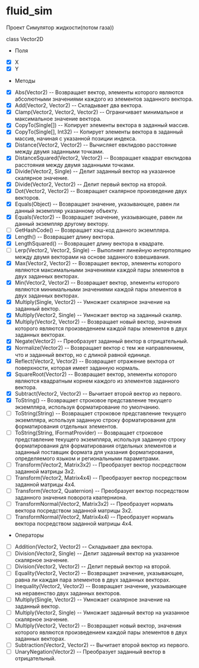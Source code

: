# fluid_sim
Проект Симулятор жидкости(потом газа))

class Vector2D
* Поля
- [x] X	
- [x] Y

* Методы
- [x] Abs(Vector2) -- Возвращает вектор, элементы которого являются абсолютными значениями каждого из элементов заданного вектора.
- [x] Add(Vector2, Vector2)	-- Складывает два вектора.
- [x] Clamp(Vector2, Vector2, Vector2) -- Ограничивает минимальное и максимальное значение вектора.
- [x] CopyTo(Single[]) -- Копирует элементы вектора в заданный массив.
- [x] CopyTo(Single[], Int32)	-- Копирует элементы вектора в заданный массив, начиная с указанной позиции индекса.
- [x] Distance(Vector2, Vector2) -- Вычисляет евклидово расстояние между двумя заданными точками.
- [x] DistanceSquared(Vector2, Vector2) -- Возвращает квадрат евклидова расстояния между двумя заданными точками.
- [x] Divide(Vector2, Single)	-- Делит заданный вектор на указанное скалярное значение.
- [x] Divide(Vector2, Vector2) -- Делит первый вектор на второй.
- [x] Dot(Vector2, Vector2)	-- Возвращает скалярное произведение двух векторов.
- [x] Equals(Object) -- Возвращает значение, указывающее, равен ли данный экземпляр указанному объекту.
- [x] Equals(Vector2)	-- Возвращает значение, указывающее, равен ли данный экземпляр другому вектору.
- [ ] GetHashCode() -- Возвращает хэш-код данного экземпляра.
- [x] Length() -- Возвращает длину вектора.
- [x] LengthSquared()	-- Возвращает длину вектора в квадрате.
- [ ] Lerp(Vector2, Vector2, Single) -- Выполняет линейную интерполяцию между двумя векторами на основе заданного взвешивания.
- [x] Max(Vector2, Vector2)	-- Возвращает вектор, элементы которого являются максимальными значениями каждой пары элементов в двух заданных векторах.
- [x] Min(Vector2, Vector2)	-- Возвращает вектор, элементы которого являются минимальными значениями каждой пары элементов в двух заданных векторах.
- [x] Multiply(Single, Vector2)	-- Умножает скалярное значение на заданный вектор.
- [x] Multiply(Vector2, Single) -- Умножает вектор на заданный скаляр.
- [x] Multiply(Vector2, Vector2) -- Возвращает новый вектор, значения которого являются произведением каждой пары элементов в двух заданных векторах.
- [x] Negate(Vector2)	-- Преобразует заданный вектор в отрицательный.
- [x] Normalize(Vector2) -- Возвращает вектор с тем же направлением, что и заданный вектор, но с длиной равной единице.
- [x] Reflect(Vector2, Vector2)	-- Возвращает отражение вектора от поверхности, которая имеет заданную нормаль.
- [x] SquareRoot(Vector2)	-- Возвращает вектор, элементы которого являются квадратным корнем каждого из элементов заданного вектора.
- [x] Subtract(Vector2, Vector2) -- Вычитает второй вектор из первого.
- [x] ToString() -- Возвращает строковое представление текущего экземпляра, используя форматирование по умолчанию.
- [ ] ToString(String) -- Возвращает строковое представление текущего экземпляра, используя заданную строку форматирования для форматирования отдельных элементов.
- [ ] ToString(String, IFormatProvider)	-- Возвращает строковое представление текущего экземпляра, используя заданную строку форматирования для форматирования отдельных элементов и заданный поставщик формата для указания форматирования, определяемого языком и региональными параметрами.
- [ ] Transform(Vector2, Matrix3x2) -- Преобразует вектор посредством заданной матрицы 3x2.
- [ ] Transform(Vector2, Matrix4x4) -- Преобразует вектор посредством заданной матрицы 4x4.
- [ ] Transform(Vector2, Quaternion) -- Преобразует вектор посредством заданного значения поворота кватерниона.
- [ ] TransformNormal(Vector2, Matrix3x2) -- Преобразует нормаль вектора посредством заданной матрицы 3x2.
- [ ] TransformNormal(Vector2, Matrix4x4) -- Преобразует нормаль вектора посредством заданной матрицы 4x4.

* Операторы
- [ ] Addition(Vector2, Vector2) -- Складывает два вектора.
- [ ] Division(Vector2, Single) -- Делит заданный вектор на указанное скалярное значение.
- [ ] Division(Vector2, Vector2) -- Делит первый вектор на второй.
- [ ] Equality(Vector2, Vector2) -- Возвращает значение, указывающее, равна ли каждая пара элементов в двух заданных векторах.
- [ ] Inequality(Vector2, Vector2) -- Возвращает значение, указывающее на неравенство двух заданных векторов.
- [ ] Multiply(Single, Vector2) -- Умножает скалярное значение на заданный вектор.
- [ ] Multiply(Vector2, Single) -- Умножает заданный вектор на указанное скалярное значение.
- [ ] Multiply(Vector2, Vector2) -- Возвращает новый вектор, значения которого являются произведением каждой пары элементов в двух заданных векторах.
- [ ] Subtraction(Vector2, Vector2)	-- Вычитает второй вектор из первого.
- [ ] UnaryNegation(Vector2) -- Преобразует заданный вектор в отрицательный.
